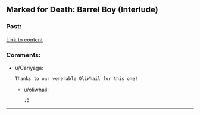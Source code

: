 ## Marked for Death: Barrel Boy (Interlude)

### Post:

[Link to content](https://forums.sufficientvelocity.com/posts/6716283/)

### Comments:

- u/Cariyaga:
  ```
  Thanks to our venerable OliWhail for this one!
  ```

  - u/oliwhail:
    ```
    :D
    ```

---

